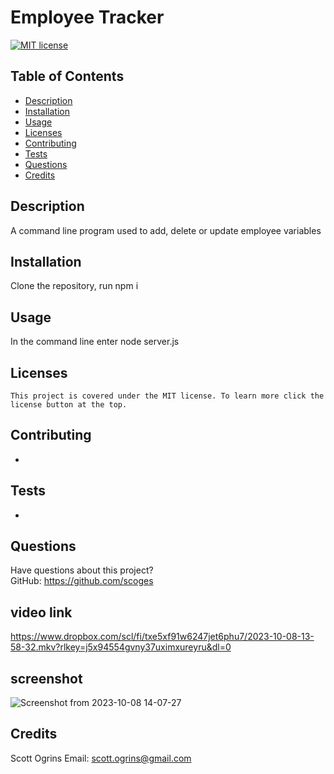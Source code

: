 # Employee Tracker

  [![MIT license](https://img.shields.io/badge/License-MIT-blue.svg)](https://opensource.org/licenses/MIT)

  ## Table of Contents
  * [Description](#description)
  * [Installation](#installation)
  * [Usage](#usage)
  * [Licenses](#licenses)
  * [Contributing](#contributing)
  * [Tests](#tests)
  * [Questions](#questions)
  * [Credits](#credits)

  ## Description
  A command line program used to add, delete or update employee variables

  ## Installation
  Clone the repository, run npm i

  ## Usage
  In the command line enter node server.js

  ## Licenses
    This project is covered under the MIT license. To learn more click the license button at the top.

  ## Contributing
  -

  ## Tests
  -

  ## Questions
  Have questions about this project?  
  GitHub: https://github.com/scoges  


  ## video link
  https://www.dropbox.com/scl/fi/txe5xf91w6247jet6phu7/2023-10-08-13-58-32.mkv?rlkey=j5x94554gvny37uximxureyru&dl=0

  ## screenshot
  ![Screenshot from 2023-10-08 14-07-27](https://github.com/scoges/employeetrack/assets/131681487/4da49b94-a765-4400-b398-ded3d68b179f)



  ## Credits
  Scott Ogrins
  Email: scott.ogrins@gmail.com
